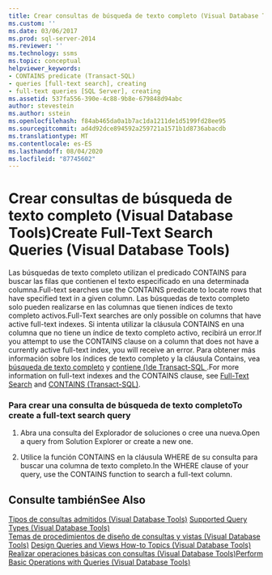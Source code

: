 ```yaml
---
title: Crear consultas de búsqueda de texto completo (Visual Database Tools) | Microsoft Docs
ms.custom: ''
ms.date: 03/06/2017
ms.prod: sql-server-2014
ms.reviewer: ''
ms.technology: ssms
ms.topic: conceptual
helpviewer_keywords:
- CONTAINS predicate (Transact-SQL)
- queries [full-text search], creating
- full-text queries [SQL Server], creating
ms.assetid: 537fa556-390e-4c88-9b8e-679848d94abc
author: stevestein
ms.author: sstein
ms.openlocfilehash: f84ab465da0a1b7ac1da1211de1d5199fd28ee95
ms.sourcegitcommit: ad4d92dce894592a259721a1571b1d8736abacdb
ms.translationtype: MT
ms.contentlocale: es-ES
ms.lasthandoff: 08/04/2020
ms.locfileid: "87745602"
---
```

# <a name="create-full-text-search-queries-visual-database-tools"></a><span data-ttu-id="7dc75-102">Crear consultas de búsqueda de texto completo (Visual Database Tools)</span><span class="sxs-lookup"><span data-stu-id="7dc75-102">Create Full-Text Search Queries (Visual Database Tools)</span></span>
  <span data-ttu-id="7dc75-103">Las búsquedas de texto completo utilizan el predicado CONTAINS para buscar las filas que contienen el texto especificado en una determinada columna.</span><span class="sxs-lookup"><span data-stu-id="7dc75-103">Full-text searches use the CONTAINS predicate to locate rows that have specified text in a given column.</span></span> <span data-ttu-id="7dc75-104">Las búsquedas de texto completo solo pueden realizarse en las columnas que tienen índices de texto completo activos.</span><span class="sxs-lookup"><span data-stu-id="7dc75-104">Full-Text searches are only possible on columns that have active full-text indexes.</span></span> <span data-ttu-id="7dc75-105">Si intenta utilizar la cláusula CONTAINS en una columna que no tiene un índice de texto completo activo, recibirá un error.</span><span class="sxs-lookup"><span data-stu-id="7dc75-105">If you attempt to use the CONTAINS clause on a column that does not have a currently active full-text index, you will receive an error.</span></span> <span data-ttu-id="7dc75-106">Para obtener más información sobre los índices de texto completo y la cláusula Contains, vea [búsqueda de texto completo](../../relational-databases/search/full-text-search.md) y [contiene &#40;&#41;de Transact-SQL ](/sql/t-sql/queries/contains-transact-sql).</span><span class="sxs-lookup"><span data-stu-id="7dc75-106">For more information on full-text indexes and the CONTAINS clause, see [Full-Text Search](../../relational-databases/search/full-text-search.md) and [CONTAINS &#40;Transact-SQL&#41;](/sql/t-sql/queries/contains-transact-sql).</span></span>  
  
### <a name="to-create-a-full-text-search-query"></a><span data-ttu-id="7dc75-107">Para crear una consulta de búsqueda de texto completo</span><span class="sxs-lookup"><span data-stu-id="7dc75-107">To create a full-text search query</span></span>  
  
1.  <span data-ttu-id="7dc75-108">Abra una consulta del Explorador de soluciones o cree una nueva.</span><span class="sxs-lookup"><span data-stu-id="7dc75-108">Open a query from Solution Explorer or create a new one.</span></span>  
  
2.  <span data-ttu-id="7dc75-109">Utilice la función CONTAINS en la cláusula WHERE de su consulta para buscar una columna de texto completo.</span><span class="sxs-lookup"><span data-stu-id="7dc75-109">In the WHERE clause of your query, use the CONTAINS function to search a full-text column.</span></span>  
  
## <a name="see-also"></a><span data-ttu-id="7dc75-110">Consulte también</span><span class="sxs-lookup"><span data-stu-id="7dc75-110">See Also</span></span>  
 <span data-ttu-id="7dc75-111">[Tipos de consultas admitidos &#40;Visual Database Tools&#41;](visual-database-tools.md) </span><span class="sxs-lookup"><span data-stu-id="7dc75-111">[Supported Query Types &#40;Visual Database Tools&#41;](visual-database-tools.md) </span></span>  
 <span data-ttu-id="7dc75-112">[Temas de procedimientos de diseño de consultas y vistas &#40;Visual Database Tools&#41;](design-queries-and-views-how-to-topics-visual-database-tools.md) </span><span class="sxs-lookup"><span data-stu-id="7dc75-112">[Design Queries and Views How-to Topics &#40;Visual Database Tools&#41;](design-queries-and-views-how-to-topics-visual-database-tools.md) </span></span>  
 [<span data-ttu-id="7dc75-113">Realizar operaciones básicas con consultas (Visual Database Tools)</span><span class="sxs-lookup"><span data-stu-id="7dc75-113">Perform Basic Operations with Queries &#40;Visual Database Tools&#41;</span></span>](perform-basic-operations-with-queries-visual-database-tools.md)  
  
  
